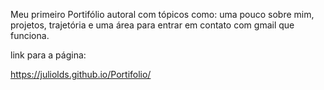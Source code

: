 Meu primeiro Portifólio autoral com tópicos como: uma pouco sobre mim, projetos, trajetória e uma área para entrar em contato com gmail que funciona.

link para a página:

https://juliolds.github.io/Portifolio/
